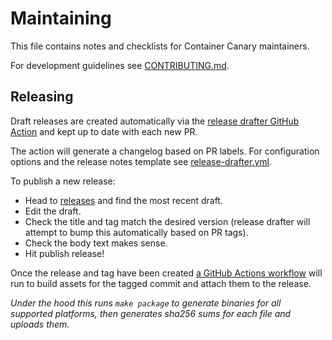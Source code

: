 # Maintaining

This file contains notes and checklists for Container Canary maintainers.

For development guidelines see [CONTRIBUTING.md](CONTRIBUTING.md).

## Releasing

Draft releases are created automatically via the [release drafter GitHub Action](https://github.com/release-drafter/release-drafter) and kept up to date with each new PR.

The action will generate a changelog based on PR labels. For configuration options and the release notes template see [release-drafter.yml](.github/release-drafter.yml).

To publish a new release:

- Head to [releases](https://github.com/NVIDIA/container-canary/releases) and find the most recent draft.
- Edit the draft.
- Check the title and tag match the desired version (release drafter will attempt to bump this automatically based on PR tags).
- Check the body text makes sense.
- Hit publish release!

Once the release and tag have been created [a GitHub Actions workflow](.github/workflows/upload-release-assets.yaml) will run to build assets for the tagged commit and attach them to the release.

_Under the hood this runs `make package` to generate binaries for all supported platforms, then generates sha256 sums for each file and uploads them._
